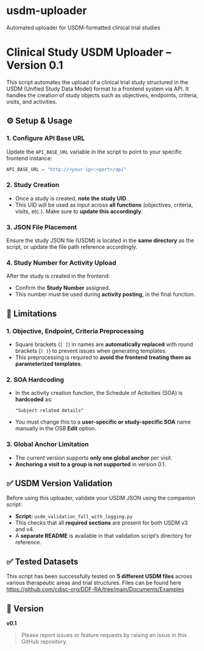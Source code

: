 # usdm-uploader
Automated uploader for USDM-formatted clinical trial studies


# Clinical Study USDM Uploader – Version 0.1

This script automates the upload of a clinical trial study structured in the USDM (Unified Study Data Model) format to a frontend system via API. It handles the creation of study objects such as objectives, endpoints, criteria, visits, and activities.

## ⚙️ Setup & Usage

### 1. Configure API Base URL
Update the `API_BASE_URL` variable in the script to point to your specific frontend instance:
```python
API_BASE_URL = "http://<your-ip>:<port>/api"
```

### 2. Study Creation
- Once a study is created, **note the study UID**.
- This UID will be used as input across **all functions** (objectives, criteria, visits, etc.). Make sure to **update this accordingly**.

### 3. JSON File Placement
Ensure the study JSON file (USDM) is located in the **same directory** as the script, or update the file path reference accordingly.

### 4. Study Number for Activity Upload
After the study is created in the frontend:
- Confirm the **Study Number** assigned.
- This number must be used during **activity posting**, in the final function.

## 🧪 Limitations

### 1. Objective, Endpoint, Criteria Preprocessing
- Square brackets (`[ ]`) in names are **automatically replaced** with round brackets (`( )`) to prevent issues when generating templates.
- This preprocessing is required to **avoid the frontend treating them as parameterized templates**.

### 2. SOA Hardcoding
- In the activity creation function, the Schedule of Activities (SOA) is **hardcoded** as:
  ```
  "Subject related details"
  ```
- You must change this to a **user-specific or study-specific SOA** name manually in the OSB **Edit** option.

### 3. Global Anchor Limitation
- The current version supports **only one global anchor** per visit.
- **Anchoring a visit to a group is not supported** in version 0.1.

## ✅ USDM Version Validation

Before using this uploader, validate your USDM JSON using the companion script:

- **Script:** `usdm_validation_full_with_logging.py`
- This checks that all **required sections** are present for both USDM v3 and v4.
- A **separate README** is available in that validation script’s directory for reference.

## ✅ Tested Datasets

This script has been successfully tested on **5 different USDM files** across various therapeutic areas and trial structures. Files can be found here https://github.com/cdisc-org/DDF-RA/tree/main/Documents/Examples

## 🔖 Version
**v0.1**

> Please report issues or feature requests by raising an issue in this GitHub repository.


